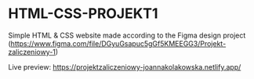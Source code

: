 # HTML-CSS-PROJEKT1
Simple HTML & CSS website made according to the Figma design project (https://www.figma.com/file/DGyuGsapuc5gGf5KMEEGG3/Projekt-zaliczeniowy-1)

Live preview: https://projektzaliczeniowy-joannakolakowska.netlify.app/
